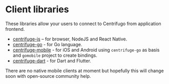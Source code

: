 # Client libraries

These libraries allow your users to connect to Centrifugo from application frontend.

* [centrifuge-js](https://github.com/centrifugal/centrifuge-js) – for browser, NodeJS and React Native.
* [centrifuge-go](https://github.com/centrifugal/centrifuge-go) - for Go language.
* [centrifuge-mobile](https://github.com/centrifugal/centrifuge-mobile) - for iOS and Android using `centrifuge-go` as basis and `gomobile` project to create bindings.
* [centrifuge-dart](https://github.com/centrifugal/centrifuge-dart) - for Dart and Flutter.

There are no native mobile clients at moment but hopefully this will change soon with open-source community help.
